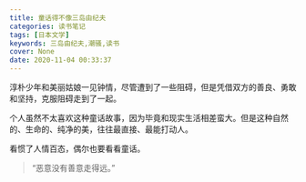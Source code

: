 ```yaml
---
title: 童话得不像三岛由纪夫
categories: 读书笔记
tags: [日本文学]
keywords: 三岛由纪夫,潮骚,读书
cover: None
date: 2020-11-04 00:33:37
---
```


淳朴少年和美丽姑娘一见钟情，尽管遭到了一些阻碍，但是凭借双方的善良、勇敢和坚持，克服阻碍走到了一起。

个人虽然不太喜欢这种童话故事，因为毕竟和现实生活相差蛮大。但是这种自然的、生命的、纯净的美，往往最直接、最能打动人。

看惯了人情百态，偶尔也要看看童话。

> “恶意没有善意走得远。”